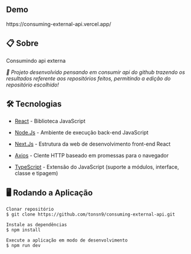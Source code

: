 <div>
<h2>Demo</h2>
https://consuming-external-api.vercel.app/
</div>

<h2>
📋 Sobre
</h2>
  <span> Consumindo api externa </span>
<p> 
  <i>🚀 Projeto desenvolvido pensando em consumir api do github trazendo os resultados referente aos repositórios feitos, permitindo a edição do repositório escolhido!</i>
</p>


<h2> 🛠 Tecnologias </h2>

* <a href="https://pt-br.reactjs.org/">React</a> - Biblioteca JavaScript

* <a href="https://nodejs.org/en/">Node.Js</a> - Ambiente de execução back-end JavaScript

* <a href="https://nextjs.org/docs/getting-started">Next.Js</a> - Estrutura da web de desenvolvimento front-end React

* <a href="https://axios-http.com/ptbr/docs/intro">Axios</a> - Clente HTTP baseado em promessas para o navegador

* <a href="https://www.typescriptlang.org/">TypeScript</a> - Extensão do JavaScript (suporte a módulos, interface, classe e tipagem)

<h2> 🖥️ Rodando a Aplicação </h2>

```
Clonar repositório
$ git clone https://github.com/tonsn9/consuming-external-api.git

Instale as dependências
$ npm install

Execute a aplicação em modo de desenvolvimento
$ npm run dev
```
